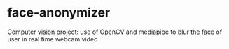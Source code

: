 # face-anonymizer
Computer vision project: use of OpenCV and mediapipe to blur the face of user in real time webcam video
